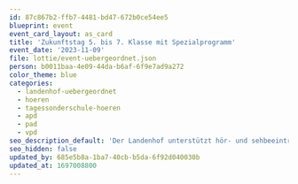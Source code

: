 ```yaml
---
id: 87c867b2-ffb7-4481-bd47-672b0ce54ee5
blueprint: event
event_card_layout: as_card
title: 'Zukunftstag 5. bis 7. Klasse mit Spezialprogramm'
event_date: '2023-11-09'
file: lottie/event-uebergeordnet.json
person: b0011baa-4e09-44da-b6af-6f9e7ad9a272
color_theme: blue
categories:
  - landenhof-uebergeordnet
  - hoeren
  - tagessonderschule-hoeren
  - apd
  - pad
  - vpd
seo_description_default: 'Der Landenhof unterstützt hör- und sehbeeinträchtigte Kinder & Jugendliche in ihrem selbstbestimmten Leben durch Förderung ihrer Fähigkeiten & Entwicklung'
seo_hidden: false
updated_by: 685e5b8a-1ba7-40cb-b5da-6f92d040030b
updated_at: 1697008800
---
```

